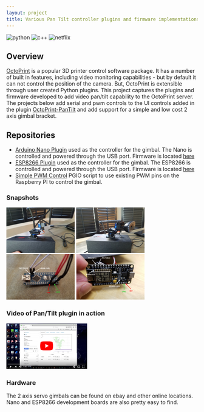 ```yaml
---
layout: project
title: Various Pan Tilt controller plugins and firmware implementations for OctoPrint server
---
```

![python](https://forthebadge.com/images/badges/made-with-python.svg)
![c++](https://forthebadge.com/images/badges/made-with-c-plus-plus.svg)
![netflix](https://forthebadge.com/images/badges/powered-by-netflix.svg)
## Overview

[OctoPrint](https://octoprint.org/) is a popular 3D printer control software package.  It has a number of built in
features, including video monitoring capabilities - but by default it can not control the position of the camera.
 But, OctoPrint is extensible through user created Python plugins. This project captures the plugins and firmware developed
to add video pan/tilt capability to the OctoPrint server.   The projects below add serial and pwm controls to the
UI controls added in the plugin [OctoPrint-PanTilt](https://github.com/Salandora/OctoPrint-PanTilt) and add support
for a simple and low cost 2 axis gimbal bracket.

## Repositories
 - [Arduino Nano Plugin](https://github.com/c-devine/OctoPrint-PanTilt-Nano) used as the controller for the gimbal. The Nano is controlled
and powered through the USB port. Firmware is located [here](https://github.com/c-devine/OctoPrint-PanTilt-Nano-Firmware)
 - [ESP8266 Plugin](https://github.com/c-devine/OctoPrint-PanTilt-ESP8266) used as the controller for the gimbal. The ESP8266 is controlled
and powered through the USB port. Firmware is located [here](https://github.com/c-devine/OctoPrint-PanTilt-ESP8266-Firmware)
- [Simple PWM Control](https://github.com/c-devine/OctoPrint-PanTilt-Script) PGIO script to use existing PWM pins on the Raspberry PI
to control the gimbal.

### Snapshots

<img src="https://raw.githubusercontent.com/c-devine/OctoPrint-PanTilt-Nano/snapshots/assets/img/pantilt.png?raw=true" width="180" height="120">
<img src="https://raw.githubusercontent.com/c-devine/OctoPrint-PanTilt-Nano/snapshots/assets/img/webcam.png?raw=true" width="180" height="120">
<img src="https://raw.githubusercontent.com/c-devine/OctoPrint-PanTilt-Nano-Firmware/snapshots/assets/img/nano.png?raw=true" width="180" height="120">
<img src="https://raw.githubusercontent.com/c-devine/OctoPrint-PanTilt-ESP8266-Firmware/snapshots/assets/img/board_top.png?raw=true" width="180" height="120">


### Video of Pan/Tilt plugin in action
[![PanTilt ESP8266 Video](img/pantilt-youtube-small.png?raw=true)](https://www.youtube.com/watch?v=sj92Br_dFW8 "PanTilt-ESP8266")


### Hardware

The 2 axis servo gimbals can be found on ebay and other online locations. Nano and ESP8266 development boards
are also pretty easy to find.


